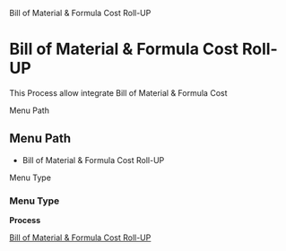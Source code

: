 
Bill of Material & Formula Cost Roll-UP
# Bill of Material & Formula Cost Roll-UP


This Process allow integrate Bill of Material & Formula Cost

Menu Path
## Menu Path



- Bill of Material & Formula Cost Roll-UP

Menu Type
### Menu Type

**Process**


[Bill of Material & Formula Cost Roll-UP](../../process-pp_bill-of-material-cost-roll-up.md)
